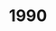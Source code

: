 ---
title: "1990"
draft: false
bg_image: "media/backgrounds/page-title.png"
type: "schulchronik"
topics:
  - title: Von der Spezialschule zum Gymnasium
    id: von-der-spezialschule-zum-gymnasium
    content: |
      Im Zuge der politischen Umwälzungen in den Jahren 1989/1990 kam es zu tiefgreifenden Umgestaltungen in der Bildungslandschaft auf dem Gebiet der vormaligen DDR. Von diesen Veränderungen waren auch die Spezialschulen der DDR betroffen, die sich im Laufe der folgenden Jahre zu Gymnasien mit inhaltlichem Schwerpunkt entwickelten.


      Erstmals wurde die Aufnahme von zukünftigen Siebtklässlern, statt wie vorher von Neuntklässlern durchgeführt. Auch die Aufnahmebedingungen veränderten sich, denn es war nun keine Delegierung sowie keine Empfehlung der Schule notwendig.


      Weiterhin war kein Aufnahmeverfahren von der Dauer einer Woche vorgesehen, sondern es wurden Einzelgespräche über Allgemeinwissen und sprachliche Fähigkeiten durchgeführt. Zusätzlich musste experimentiert werden. Die anschließende Auswertung der Ergebnisse entschied über eine Aufnahme der SchülerInnen.


      Aufgrund politischer Veränderungen kam es auch in der Schulleitung zu einer Umstrukturierung. Zum 01.09.1990 erhielt Herr Dr. Ulrich Müller die Ernennungsurkunde zum Direktor unserer Schule.

      ![Erkennungsurkunde](/media/schulchronik/1990/erkennungsurkunde.png)
  - title: Der Weg zum GCG
    id: der-weg-zum-gcg
    content: |
      Seit der Gründung der Spezialschule 1988 hat sich die Aufnahmeprozedur für Schülerinnen und Schüler stark verändert.

      Dieser Werdegang ist unten dargestellt:

      ![Erkennungsurkunde](/media/schulchronik/1990/wegbild.png)

      {{< youtube IoinnnyrG0M >}}
---